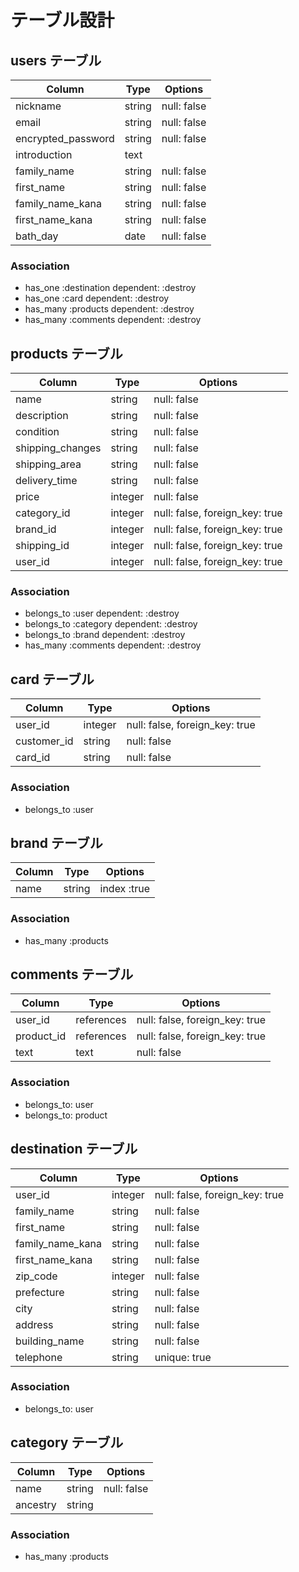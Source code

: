# テーブル設計

## users テーブル

| Column             | Type   | Options     |
| ------------------ | ------ | ----------- |
| nickname           | string | null: false |
| email              | string | null: false |
| encrypted_password | string | null: false |
| introduction       | text   |             |
| family_name        | string | null: false |
| first_name         | string | null: false |
| family_name_kana   | string | null: false |
| first_name_kana    | string | null: false |
| bath_day           | date   | null: false |

### Association

- has_one :destination dependent: :destroy
- has_one :card dependent: :destroy
- has_many :products dependent: :destroy
- has_many :comments dependent: :destroy

## products テーブル

| Column           | Type       | Options                        |
| ---------------- | ---------- | ------------------------------ |
| name             | string     | null: false                    |
| description      | string     | null: false                    |
| condition        | string     | null: false                    |
| shipping_changes | string     | null: false                    |
| shipping_area    | string     | null: false                    |
| delivery_time    | string     | null: false                    |
| price            | integer    | null: false                    |
| category_id      | integer    | null: false, foreign_key: true |
| brand_id         | integer    | null: false, foreign_key: true |
| shipping_id      | integer    | null: false, foreign_key: true |
| user_id          | integer    | null: false, foreign_key: true |

### Association

- belongs_to :user dependent: :destroy
- belongs_to :category dependent: :destroy
- belongs_to :brand dependent: :destroy
- has_many :comments dependent: :destroy

## card テーブル

| Column      | Type      | Options                        |
| ----------- | --------- | ------------------------------ |
| user_id     | integer   | null: false, foreign_key: true |
| customer_id | string    | null: false                    |
| card_id     | string    | null: false                    |

### Association

- belongs_to :user

## brand テーブル

| Column      | Type      | Options     |
| ----------- | --------- | ----------- |
| name        | string    | index :true |

### Association

- has_many :products

## comments テーブル

| Column      | Type       | Options                        |
| ----------- | ---------- | ------------------------------ |
| user_id     | references | null: false, foreign_key: true |
| product_id  | references | null: false, foreign_key: true |
| text        | text       | null: false                    |

### Association

- belongs_to: user
- belongs_to: product

## destination テーブル

| Column           | Type       | Options                        |
| ---------------- | ---------- | ------------------------------ |
| user_id          | integer    | null: false, foreign_key: true |
| family_name      | string     | null: false                    |
| first_name       | string     | null: false                    |
| family_name_kana | string     | null: false                    |
| first_name_kana  | string     | null: false                    |
| zip_code         | integer    | null: false                    |
| prefecture       | string     | null: false                    |
| city             | string     | null: false                    |
| address          | string     | null: false                    |
| building_name    | string     | null: false                    |
| telephone        | string     | unique: true                   |

### Association

- belongs_to: user

## category テーブル

| Column           | Type       | Options                        |
| ---------------- | ---------- | ------------------------------ |
| name             | string     | null: false                    |
| ancestry         | string     |                                |

### Association

- has_many :products